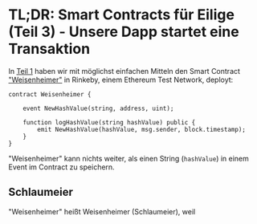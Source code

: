 # TL;DR: Smart Contracts für Eilige (Teil 3) - Unsere Dapp startet eine Transaktion

In [Teil 1](https://www.iteratec.de/tech-blog/artikel/news/tldr-smart-contracts-fuer-eilige-teil-1-1/) haben wir mit möglichst einfachen Mitteln den Smart Contract ["Weisenheimer"](https://github.com/owidder/iteraBlog/blob/master/weisenheimer/contract/Weisenheimer.sol) in Rinkeby, einem Ethereum Test Network, deployt:

    contract Weisenheimer {

	    event NewHashValue(string, address, uint);

	    function logHashValue(string hashValue) public {    
		    emit NewHashValue(hashValue, msg.sender, block.timestamp);
	    }
    }

"Weisenheimer" kann nichts weiter, als einen String (`hashValue`) in einem Event im Contract zu speichern.

## Schlaumeier
"Weisenheimer" heißt Weisenheimer (Schlaumeier), weil 
<!--stackedit_data:
eyJoaXN0b3J5IjpbLTMxOTg0NzY5MSwxNDYxNTEwMjA1LDEzMz
YxODg4ODAsLTM5NTcyMzc4Ml19
-->